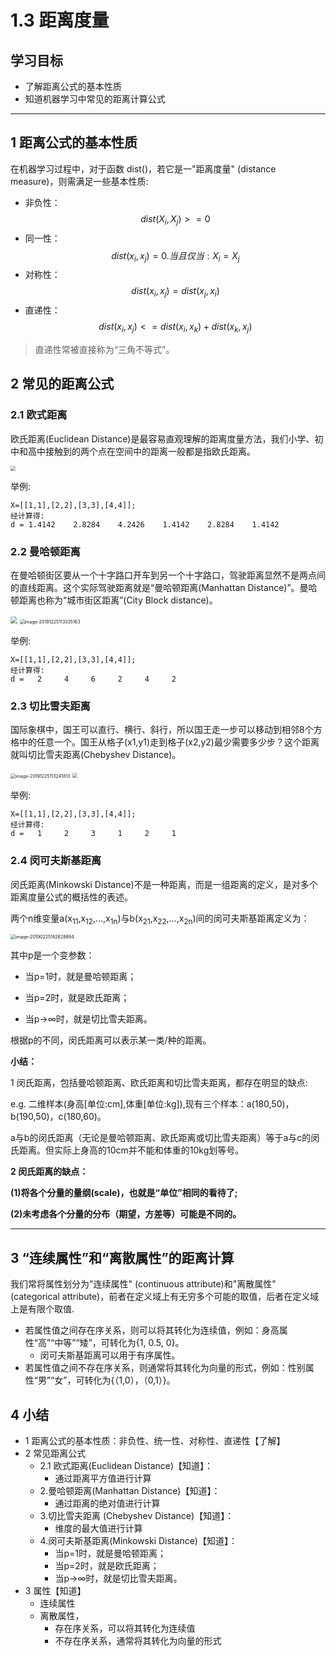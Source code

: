 # 1.3 距离度量

## 学习目标

- 了解距离公式的基本性质
- 知道机器学习中常见的距离计算公式

------



## 1 距离公式的基本性质

在机器学习过程中，对于函数 dist()，若它是一"距离度量" (distance measure)，则需满足一些基本性质:

- 非负性： $$dist(X_i,X_j) >= 0$$ 
- 同一性：$$dist(x_i,x_j)=0.   当且仅当: X_i = X_j$$ 
- 对称性： $$dist(x_i,x_j)=dist(x_j,x_i)$$
- 直递性： $$dist(x_i,x_j) <= dist(x_i,x_k) +dist(x_k,x_j) $$

> 直递性常被直接称为“三角不等式”。

 

## 2 常见的距离公式

### 2.1 欧式距离

欧氏距离(Euclidean Distance)是最容易直观理解的距离度量方法，我们小学、初中和高中接触到的两个点在空间中的距离一般都是指欧氏距离。

<img src="https://tva1.sinaimg.cn/large/006tNbRwly1ga8t15bhbkj30uu0cimym.jpg" style="zoom:50%;" />

举例:

```
X=[[1,1],[2,2],[3,3],[4,4]];
经计算得:
d = 1.4142    2.8284    4.2426    1.4142    2.8284    1.4142
```



### 2.2 **曼哈顿距离**

在曼哈顿街区要从一个十字路口开车到另一个十字路口，驾驶距离显然不是两点间的直线距离。这个实际驾驶距离就是“曼哈顿距离(Manhattan Distance)”。曼哈顿距离也称为“城市街区距离”(City Block distance)。

<img src="https://tva1.sinaimg.cn/large/006tNbRwly1ga8t1gbcruj30r40dkaky.jpg" style="zoom:67%;" />

<img src="https://tva1.sinaimg.cn/large/006tNbRwly1ga8ta95rpbj31040c4aax.jpg" alt="image-20191225113335163" style="zoom: 50%;" />

举例:

```
X=[[1,1],[2,2],[3,3],[4,4]];
经计算得:
d =   2     4     6     2     4     2
```



### 2.3 切比雪夫距离 

国际象棋中，国王可以直行、横行、斜行，所以国王走一步可以移动到相邻8个方格中的任意一个。国王从格子(x1,y1)走到格子(x2,y2)最少需要多少步？这个距离就叫切比雪夫距离(Chebyshev Distance)。

<img src="https://tva1.sinaimg.cn/large/006tNbRwly1ga8t9984hcj31000gudmi.jpg" alt="image-20191225113241813" style="zoom: 50%;" />

<img src="https://tva1.sinaimg.cn/large/006tNbRwly1ga8t9inzubj30x008o3zb.jpg" style="zoom:50%;" />

举例:

```
X=[[1,1],[2,2],[3,3],[4,4]];
经计算得:
d =   1     2     3     1     2     1
```



### 2.4 闵可夫斯基距离

闵氏距离(Minkowski Distance)不是一种距离，而是一组距离的定义，是对多个距离度量公式的概括性的表述。

两个n维变量a(x<sub>11</sub>,x<sub>12</sub>,…,x<sub>1n</sub>)与b(x<sub>21</sub>,x<sub>22</sub>,…,x<sub>2n</sub>)间的闵可夫斯基距离定义为：

<img src="https://tva1.sinaimg.cn/large/006tNbRwly1ga8t7q4zudj30gg04it8v.jpg" alt="image-20190225182628694" style="zoom:50%;" />

其中p是一个变参数：

- 当p=1时，就是曼哈顿距离；

- 当p=2时，就是欧氏距离；

- 当p→∞时，就是切比雪夫距离。


根据p的不同，闵氏距离可以表示某一类/种的距离。



**小结：**

1 闵氏距离，包括曼哈顿距离、欧氏距离和切比雪夫距离，都存在明显的缺点:

e.g. 二维样本(身高[单位:cm],体重[单位:kg]),现有三个样本：a(180,50)，b(190,50)，c(180,60)。

a与b的闵氏距离（无论是曼哈顿距离、欧氏距离或切比雪夫距离）等于a与c的闵氏距离。但实际上身高的10cm并不能和体重的10kg划等号。

**2 闵氏距离的缺点：**

​	**(1)将各个分量的量纲(scale)，也就是“单位”相同的看待了;**

​	**(2)未考虑各个分量的分布（期望，方差等）可能是不同的。**

---



## 3 “连续属性”和“离散属性”的距离计算

我们常将属性划分为"连续属性" (continuous attribute)和"离散属性" (categorical attribute)，前者在定义域上有无穷多个可能的取值，后者在定义域上是有限个取值.

- 若属性值之间存在序关系，则可以将其转化为连续值，例如：身高属性“高”“中等”“矮”，可转化为{1, 0.5, 0}。
  - 闵可夫斯基距离可以用于有序属性。
- 若属性值之间不存在序关系，则通常将其转化为向量的形式，例如：性别属性“男”“女”，可转化为{（1,0），（0,1）}。



## 4 小结

- 1 距离公式的基本性质：非负性、统一性、对称性、直递性【了解】
- 2 常见距离公式
    - 2.1 欧式距离(Euclidean Distance)【知道】：
        - 通过距离平方值进行计算
    - 2.曼哈顿距离(Manhattan Distance)【知道】：
        - 通过距离的绝对值进行计算
    - 3.切比雪夫距离 (Chebyshev Distance)【知道】：
        - 维度的最大值进行计算
    - 4.闵可夫斯基距离(Minkowski Distance)【知道】：
        - 当p=1时，就是曼哈顿距离；
        - 当p=2时，就是欧氏距离；
        - 当p→∞时，就是切比雪夫距离。
- 3 属性【知道】
    - 连续属性
    - 离散属性，
        - 存在序关系，可以将其转化为连续值
        - 不存在序关系，通常将其转化为向量的形式

